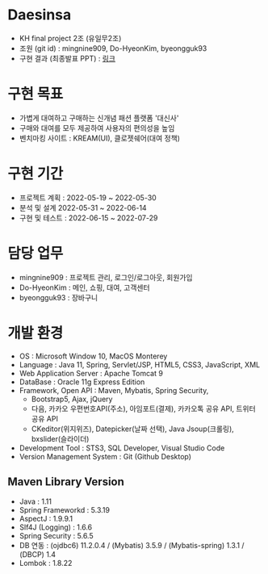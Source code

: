 # Daesinsa
- KH final project 2조 (유일무2조)
- 조원 (git id) : mingnine909, Do-HyeonKim, byeongguk93
- 구현 결과 (최종발표 PPT) : [링크](https://drive.google.com/file/d/15Ab1YLoLq8hmITQInfk2yIFnP76BVm7-/view?usp=sharing)

# 구현 목표
- 가볍게 대여하고 구매하는 신개념 패션 플랫폼 '대신사'
- 구매와 대여를 모두 제공하여 사용자의 편의성을 높임
- 벤치마킹 사이트 : KREAM(UI), 클로젯쉐어(대여 정책)

# 구현 기간
- 프로젝트 계획 : 2022-05-19 ~ 2022-05-30
- 분석 및 설계 2022-05-31 ~ 2022-06-14
- 구현 및 테스트 : 2022-06-15 ~ 2022-07-29

# 담당 업무
- mingnine909 : 프로젝트 관리, 로그인/로그아웃, 회원가입
- Do-HyeonKim : 메인, 쇼핑, 대여, 고객센터
- byeongguk93 : 장바구니

# 개발 환경
- OS : Microsoft Window 10, MacOS Monterey
- Language : Java 11, Spring, Servlet/JSP, HTML5, CSS3, JavaScript, XML
- Web Application Server : Apache Tomcat 9
- DataBase : Oracle 11g Express Edition
- Framework, Open API : Maven, Mybatis, Spring Security, 
  - Bootstrap5, Ajax, jQuery
  - 다음, 카카오 우편번호API(주소), 아임포트(결제), 카카오톡 공유 API, 트위터 공유 API
  - CKeditor(위지위즈), Datepicker(날짜 선택), Java Jsoup(크롤링), bxslider(슬라이더)
- Development Tool : STS3, SQL Developer, Visual Studio Code
- Version Management System : Git (Github Desktop)

## Maven Library Version
- Java : 1.11
- Spring Frameworkd : 5.3.19
- AspectJ : 1.9.9.1
- Slf4J (Logging) : 1.6.6
- Spring Security : 5.6.5
- DB 연동 : (ojdbc6) 11.2.0.4 / (Mybatis) 3.5.9 / (Mybatis-spring) 1.3.1 / (DBCP) 1.4
- Lombok : 1.8.22

